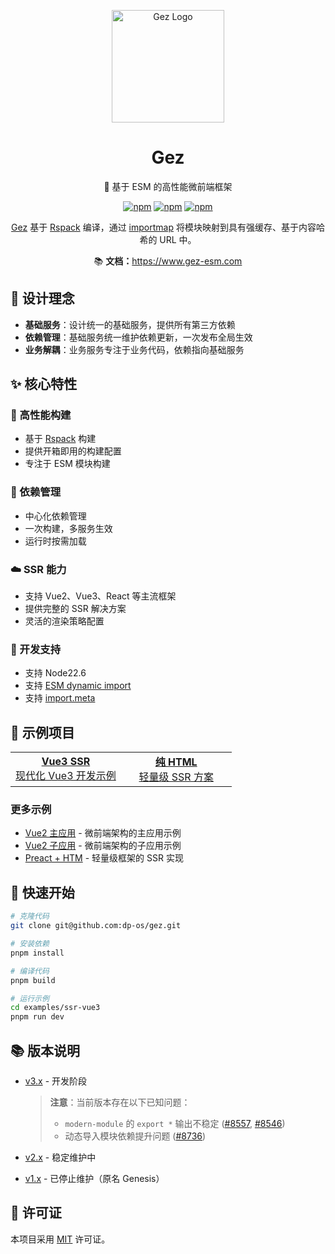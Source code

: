 <p align="center">
  <img src="https://www.gez-esm.com/logo.svg" width="180" alt="Gez Logo" />
</p>

<h1 align="center">Gez</h1>
<p align="center">🚀 基于 ESM 的高性能微前端框架</p>

<p align="center">
  <a href="https://www.npmjs.com/package/@gez/core"><img src="https://img.shields.io/npm/v/@gez/core.svg" alt="npm"></a>
  <a href="https://www.npmjs.com/package/@gez/core"><img src="https://img.shields.io/npm/dm/@gez/core.svg" alt="npm"></a>
  <a href="https://www.npmjs.com/package/@gez/core"><img src="https://img.shields.io/npm/dt/@gez/core.svg" alt="npm"></a>
</p>

<p align="center">
  <a href="https://www.gez-esm.com">Gez</a> 基于 <a href="https://rspack.dev/">Rspack</a> 编译，通过 <a href="https://developer.mozilla.org/zh-CN/docs/Web/HTML/Element/script/type/importmap">importmap</a> 将模块映射到具有强缓存、基于内容哈希的 URL 中。
</p>

<p align="center">
  📚 <b>文档：</b><a href="https://www.gez-esm.com">https://www.gez-esm.com</a>
</p>

## 🌈 设计理念

- **基础服务**：设计统一的基础服务，提供所有第三方依赖
- **依赖管理**：基础服务统一维护依赖更新，一次发布全局生效
- **业务解耦**：业务服务专注于业务代码，依赖指向基础服务

## ✨ 核心特性

### 🚀 高性能构建
- 基于 [Rspack](https://rspack.dev/) 构建
- 提供开箱即用的构建配置
- 专注于 ESM 模块构建

### 🎯 依赖管理
- 中心化依赖管理
- 一次构建，多服务生效
- 运行时按需加载

### ☁️ SSR 能力
- 支持 Vue2、Vue3、React 等主流框架
- 提供完整的 SSR 解决方案
- 灵活的渲染策略配置

### 🔧 开发支持
- 支持 Node22.6
- 支持 [ESM dynamic import](https://caniuse.com/es6-module-dynamic-import)
- 支持 [import.meta](https://caniuse.com/mdn-javascript_operators_import_meta)

## 📖 示例项目

<table>
<tr>
<td align="center" width="50%">
  <a href="https://www.gez-esm.com/ssr-vue3/">
    <b>Vue3 SSR</b>
    <br />
    现代化 Vue3 开发示例
  </a>
</td>
<td align="center" width="50%">
  <a href="https://www.gez-esm.com/ssr-html/">
    <b>纯 HTML</b>
    <br />
    轻量级 SSR 方案
  </a>
</td>
</tr>
</table>

### 更多示例
- [Vue2 主应用](https://www.gez-esm.com/ssr-vue2-host/) - 微前端架构的主应用示例
- [Vue2 子应用](https://www.gez-esm.com/ssr-vue2-remote/) - 微前端架构的子应用示例
- [Preact + HTM](https://www.gez-esm.com/ssr-preact-htm/) - 轻量级框架的 SSR 实现

## 🚀 快速开始

```bash
# 克隆代码
git clone git@github.com:dp-os/gez.git

# 安装依赖
pnpm install

# 编译代码
pnpm build

# 运行示例
cd examples/ssr-vue3
pnpm run dev
```

## 📚 版本说明

- [v3.x](https://www.gez-esm.com) - 开发阶段
  > **注意**：当前版本存在以下已知问题：
  > - `modern-module` 的 `export *` 输出不稳定 ([#8557](https://github.com/web-infra-dev/rspack/issues/8557), [#8546](https://github.com/web-infra-dev/rspack/issues/8546))
  > - 动态导入模块依赖提升问题 ([#8736](https://github.com/web-infra-dev/rspack/issues/8736))

- [v2.x](https://github.com/dp-os/gez/blob/v2/docs/zh-CN/README.md) - 稳定维护中
- [v1.x](https://fmfe.github.io/genesis-docs/guide/) - 已停止维护（原名 Genesis）

## 📄 许可证

本项目采用 [MIT](./LICENSE) 许可证。
